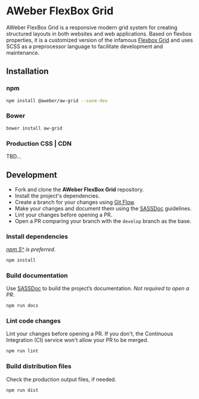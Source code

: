 # AWeber FlexBox Grid
AWeber FlexBox Grid is a responsive modern grid system for creating structured layouts in both websites and web applications. Based on flexbox properties, it is a customized version of the infamous [Flexbox Grid](http://flexboxgrid.com/) and uses SCSS as a preprocessor language to facilitate development and maintenance.

## Installation
### npm
```bash
npm install @aweber/aw-grid --save-dev
```

### Bower
```bash
bower install aw-grid
```

### Production CSS | CDN
TBD…

## Development
* Fork and clone the **AWeber FlexBox Grid** repository.
* Install the project's dependencies.
* Create a branch for your changes using [Git Flow](http://nvie.com/posts/a-successful-git-branching-model/).
* Make your changes and document them using the [SASSDoc](http://sassdoc.com/) guidelines.
* Lint your changes before opening a PR.
* Open a PR comparing your branch with the `develop` branch as the base.

### Install dependencies
_[npm 5^](http://blog.npmjs.org/post/161081169345/v500) is preferred_.
```bash
npm install
```

### Build documentation
Use [SASSDoc](http://sassdoc.com/) to build the project’s documentation. _Not required to open a PR_.
```bash
npm run docs
```

### Lint code changes
Lint your changes before opening a PR. If you don't, the Continuous Integration (CI) service won't allow your PR to be merged.
```bash
npm run lint
```

### Build distribution files
Check the production output files, if needed.
```bash
npm run dist
```
